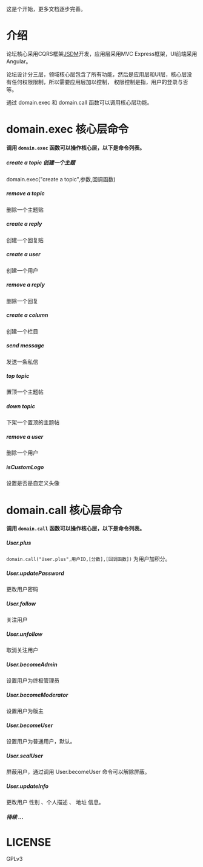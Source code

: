 这是个开始，更多文档逐步完善。

介绍
=====

论坛核心采用CQRS框架[JSDM](https://github.com/brighthas/jsdm)开发，应用层采用MVC Express框架，UI前端采用Angular。

论坛设计分三层，领域核心层包含了所有功能，然后是应用层和UI层，核心层没有任何权限限制，所以需要应用层加以控制，
权限控制是指，用户的登录与否等。

通过 domain.exec 和 domain.call 函数可以调用核心层功能。


domain.exec 核心层命令
====================

#### 调用 `domain.exec` 函数可以操作核心层，以下是命令列表。

##### create a topic 创建一个主题

domain.exec("create a topic",参数,回调函数)

##### remove a topic

删除一个主题贴

##### create a reply

创建一个回复贴

##### create a user

创建一个用户

##### remove a reply

删除一个回复

##### create a column

创建一个栏目

##### send message

发送一条私信

##### top topic

置顶一个主题帖

##### down topic

下架一个置顶的主题帖

##### remove a user

删除一个用户

##### isCustomLogo

设置是否是自定义头像

domain.call 核心层命令
====================

#### 调用 `domain.call` 函数可以操作核心层，以下是命令列表。

##### User.plus

`domain.call("User.plus",用户ID,[分数],[回调函数])` 为用户加积分。

##### User.updatePassword

更改用户密码

##### User.follow

关注用户

##### User.unfollow

取消关注用户

##### User.becomeAdmin

设置用户为终极管理员

##### User.becomeModerator

设置用户为版主

##### User.becomeUser

设置用户为普通用户，默认。

##### User.sealUser

屏蔽用户，通过调用 User.becomeUser 命令可以解除屏蔽。

##### User.updateInfo

更改用户 性别 、个人描述 、 地址 信息。

##### 待续 ...

LICENSE
=======

GPLv3